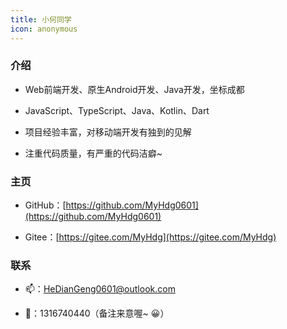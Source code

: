 ```yaml
---
title: 小何同学
icon: anonymous
---
```


### 介绍

- <badge text="四年" type="danger" vertical="middle"></badge> Web前端开发、原生Android开发、Java开发，坐标成都

- JavaScript、TypeScript、Java、Kotlin、Dart

- 项目经验丰富，对移动端开发有独到的见解

- 注重代码质量，有严重的代码洁癖~

### 主页

- GitHub：[https://github.com/MyHdg0601](https://github.com/MyHdg0601)

- Gitee：[https://gitee.com/MyHdg](https://gitee.com/MyHdg)

### 联系

- 📫：[HeDianGeng0601@outlook.com](mailto:HeDianGeng0601@outlook.com)

- 🐧：1316740440（备注来意喔~ 😀）